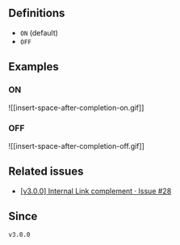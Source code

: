 ## Definitions

- `ON` (default)
- `OFF`

## Examples

### ON

![[insert-space-after-completion-on.gif]]

### OFF

![[insert-space-after-completion-off.gif]]

## Related issues

- [\[v3\.0\.0\] Internal Link complement · Issue \#28](https://github.com/tadashi-aikawa/obsidian-various-complements-plugin/issues/28)

## Since

`v3.0.0`
